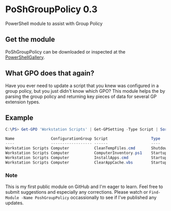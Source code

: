 # PoShGroupPolicy 0.3
PowerShell module to assist with Group Policy

## Get the module
PoShGroupPolicy can be downloaded or inspected at the [PowerShellGallery](https://www.powershellgallery.com/packages/PoShGroupPolicy).

## What GPO does that again?
Have you ever need to update a script that you knew was configured in a group policy, but you just didn't know which 
GPO? This module helps the by parsing the group policy and returning key pieces of data for several GP extension types.

## Example
```powershell
C:\PS> Get-GPO 'Workstation Scripts' | Get-GPSetting -Type Script | Sort-Object -Property Type,Order | Format-Table -AutoSize

Name                ConfigurationGroup Script                   Type     Parameters Order PSRunOrder
----                ------------------ ------                   ----     ---------- ----- ----------
Workstation Scripts Computer           CleanTempFiles.cmd       Shutdown            0     PSNotConfigured
Workstation Scripts Computer           ComputerInventory.ps1    Startup             0     RunPSFirst
Workstation Scripts Computer           InstallApps.cmd          Startup             1     RunPSFirst
Workstation Scripts Computer           ClearAppCache.vbs        Startup             2     RunPSFirst
```

### Note
This is my first public module on GitHub and I'm eager to learn. Feel free to submit suggestions and especially any
corrections. Please watch or `Find-Module -Name PoshGroupPolicy` occassionally to see if I've published any updates.
